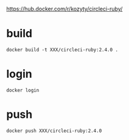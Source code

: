 https://hub.docker.com/r/kozyty/circleci-ruby/

# build

```
docker build -t XXX/circleci-ruby:2.4.0 .
```

# login

```
docker login
```

# push

```
docker push XXX/circleci-ruby:2.4.0
```
